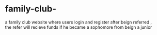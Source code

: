 # family-club-
a family club website where users login and register after beign referred , the refer will recieve funds if he became a sophomore from beign a junior

